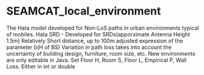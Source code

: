 # SEAMCAT_local_environment
The Hata model developed for Non-LoS paths in urban environments typical of mobiles.
Hata SRD - Developed for SRDs(apporximate Antenna Height 1.5m)
Relatively Short distance, up to 100m
adjusted expression of the parameter b(H of BS)
Variation in path loss takes into account the uncertainty of building design, furniture, room size, etc.
New environments are only editable in Java.
Set Floor H, Room S, Floor L, Empirical P, Wall Loss. Either in int or double
